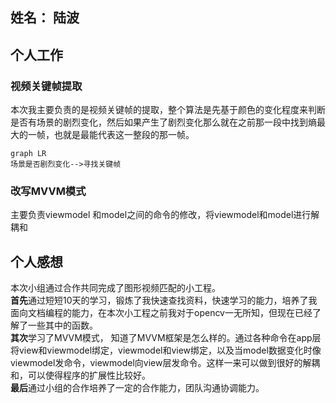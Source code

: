 ## 姓名： 陆波 
## 个人工作
### 视频关键帧提取
本次我主要负责的是视频关键帧的提取，整个算法是先基于颜色的变化程度来判断是否有场景的剧烈变化，然后如果产生了剧烈变化那么就在之前那一段中找到熵最大的一帧，也就是最能代表这一整段的那一帧。

```
graph LR
场景是否剧烈变化-->寻找关键帧
```
### 改写MVVM模式
主要负责viewmodel 和model之间的命令的修改，将viewmodel和model进行解耦和
## 个人感想
本次小组通过合作共同完成了图形视频匹配的小工程。  
**首先**通过短短10天的学习，锻炼了我快速查找资料，快速学习的能力，培养了我面向文档编程的能力，在本次小工程之前我对于opencv一无所知，但现在已经了解了一些其中的函数。  
**其次**学习了MVVM模式， 知道了MVVM框架是怎么样的。通过各种命令在app层将view和viewmodel绑定，viewmodel和view绑定，以及当model数据变化时像viewmodel发命令，viewmodel向view层发命令。这样一来可以做到很好的解耦和，可以使得程序的扩展性比较好。  
**最后**通过小组的合作培养了一定的合作能力，团队沟通协调能力。
